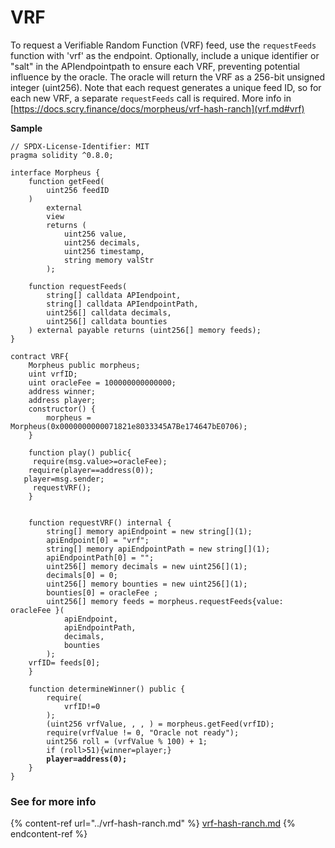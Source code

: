 # VRF

To request a Verifiable Random Function (VRF) feed, use the `requestFeeds` function with 'vrf' as the endpoint. Optionally, include a unique identifier or "salt" in the APIendpointpath to ensure each VRF, preventing potential influence by the oracle. The oracle will return the VRF as a 256-bit unsigned integer (uint256). Note that each request generates a unique feed ID, so for each new VRF, a separate `requestFeeds` call is required. More info in\
[https://docs.scry.finance/docs/morpheus/vrf-hash-ranch](vrf.md#vrf)

**Sample**

<pre class="language-solidity"><code class="lang-solidity">// SPDX-License-Identifier: MIT
pragma solidity ^0.8.0;

interface Morpheus {
    function getFeed(
        uint256 feedID
    )
        external
        view
        returns (
            uint256 value,
            uint256 decimals,
            uint256 timestamp,
            string memory valStr
        );

    function requestFeeds(
        string[] calldata APIendpoint,
        string[] calldata APIendpointPath,
        uint256[] calldata decimals,
        uint256[] calldata bounties
    ) external payable returns (uint256[] memory feeds);
}

contract VRF{
    Morpheus public morpheus;
    uint vrfID;
    uint oracleFee = 100000000000000;
    address winner;
    address player;
    constructor() {
        morpheus = Morpheus(0x0000000000071821e8033345A7Be174647bE0706);
    }

    function play() public{
     require(msg.value>=oracleFee);
    require(player==address(0));
   player=msg.sender;
     requestVRF();
    }


    function requestVRF() internal {
        string[] memory apiEndpoint = new string[](1);
        apiEndpoint[0] = "vrf";
        string[] memory apiEndpointPath = new string[](1);
        apiEndpointPath[0] = "";
        uint256[] memory decimals = new uint256[](1);
        decimals[0] = 0;
        uint256[] memory bounties = new uint256[](1);
        bounties[0] = oracleFee ;
        uint256[] memory feeds = morpheus.requestFeeds{value: oracleFee }(
            apiEndpoint,
            apiEndpointPath,
            decimals,
            bounties
        );
    vrfID= feeds[0];
    }

    function determineWinner() public {
        require(
            vrfID!=0
        );
        (uint256 vrfValue, , , ) = morpheus.getFeed(vrfID);
        require(vrfValue != 0, "Oracle not ready");
        uint256 roll = (vrfValue % 100) + 1;
        if (roll>51){winner=player;}
<strong>        player=address(0);
</strong>    }
}
</code></pre>

### **See for more info**

{% content-ref url="../vrf-hash-ranch.md" %}
[vrf-hash-ranch.md](../vrf-hash-ranch.md)
{% endcontent-ref %}
